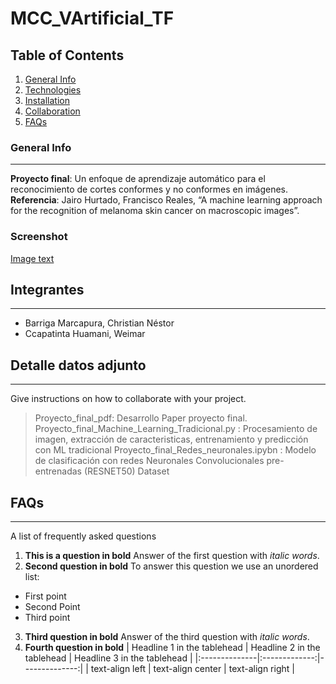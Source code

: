 # MCC_VArtificial_TF
## Table of Contents
1. [General Info](#general-info)
2. [Technologies](#technologies)
3. [Installation](#installation)
4. [Collaboration](#collaboration)
5. [FAQs](#faqs)
### General Info
***
**Proyecto final**: Un enfoque de aprendizaje automático para el reconocimiento de cortes conformes y no conformes en imágenes. <br>
**Referencia**: Jairo Hurtado, Francisco Reales, “A machine learning approach for the recognition of melanoma skin cancer on macroscopic images”. 
### Screenshot
[Image text](https://ibb.co/Jc8cq4F)
## Integrantes
***
*  Barriga Marcapura, Christian Néstor 
*  Ccapatinta Huamani, Weimar

## Detalle datos adjunto
***
Give instructions on how to collaborate with your project.
> Proyecto_final_pdf: Desarrollo Paper proyecto final. 
> Proyecto_final_Machine_Learning_Tradicional.py : Procesamiento de imagen, extracción de caracteristicas, entrenamiento y predicción con ML tradicional
> Proyecto_final_Redes_neuronales.ipybn : Modelo de clasificación con redes Neuronales Convolucionales pre-entrenadas (RESNET50)
> Dataset
## FAQs
***
A list of frequently asked questions
1. **This is a question in bold**
Answer of the first question with _italic words_. 
2. __Second question in bold__ 
To answer this question we use an unordered list:
* First point
* Second Point
* Third point
3. **Third question in bold**
Answer of the third question with *italic words*.
4. **Fourth question in bold**
| Headline 1 in the tablehead | Headline 2 in the tablehead | Headline 3 in the tablehead |
|:--------------|:-------------:|--------------:|
| text-align left | text-align center | text-align right |
